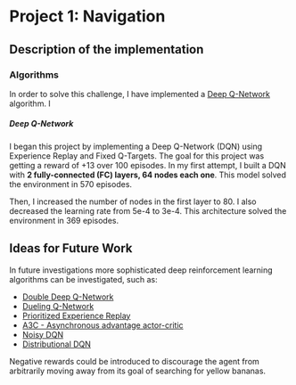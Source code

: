 # Project 1: Navigation


## Description of the implementation

### Algorithms
In order to solve this challenge, I have implemented a [Deep Q-Network](https://storage.googleapis.com/deepmind-media/dqn/DQNNaturePaper.pdf) algorithm. I

##### Deep Q-Network
I began this project by implementing a Deep Q-Network (DQN) using Experience Replay and Fixed Q-Targets. The goal for this project was getting a reward of +13 over 100 episodes. In my first attempt, I built a DQN with **2 fully-connected (FC) layers, 64 nodes each one**. This model solved the environment in 570 episodes.

Then, I increased the number of nodes in the first layer to 80. I also decreased the learning rate from 5e-4 to 3e-4. This architecture solved the environment in 369 episodes.
 


## Ideas for Future Work
In future investigations more sophisticated deep reinforcement learning algorithms can be investigated, such as:

* [Double Deep Q-Network](https://arxiv.org/abs/1509.06461)
* [Dueling Q-Network](https://arxiv.org/abs/1511.06581)
* [Prioritized Experience Replay](https://arxiv.org/abs/1511.05952)
* [A3C - Asynchronous advantage actor-critic](https://arxiv.org/abs/1602.01783)  
* [Noisy DQN](https://arxiv.org/abs/1706.10295)  
* [Distributional DQN](https://arxiv.org/abs/1707.06887)

Negative rewards could be introduced to discourage the agent from arbitrarily moving away from its goal of searching for yellow bananas. 



